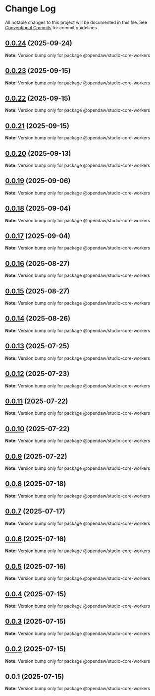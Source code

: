 # Change Log

All notable changes to this project will be documented in this file.
See [Conventional Commits](https://conventionalcommits.org) for commit guidelines.

## [0.0.24](https://github.com/andremichelle/openDAW/compare/@opendaw/studio-core-workers@0.0.23...@opendaw/studio-core-workers@0.0.24) (2025-09-24)

**Note:** Version bump only for package @opendaw/studio-core-workers

## [0.0.23](https://github.com/andremichelle/openDAW/compare/@opendaw/studio-core-workers@0.0.22...@opendaw/studio-core-workers@0.0.23) (2025-09-15)

**Note:** Version bump only for package @opendaw/studio-core-workers

## [0.0.22](https://github.com/andremichelle/openDAW/compare/@opendaw/studio-core-workers@0.0.21...@opendaw/studio-core-workers@0.0.22) (2025-09-15)

**Note:** Version bump only for package @opendaw/studio-core-workers

## [0.0.21](https://github.com/andremichelle/openDAW/compare/@opendaw/studio-core-workers@0.0.20...@opendaw/studio-core-workers@0.0.21) (2025-09-15)

**Note:** Version bump only for package @opendaw/studio-core-workers

## [0.0.20](https://github.com/andremichelle/openDAW/compare/@opendaw/studio-core-workers@0.0.19...@opendaw/studio-core-workers@0.0.20) (2025-09-13)

**Note:** Version bump only for package @opendaw/studio-core-workers

## [0.0.19](https://github.com/andremichelle/openDAW/compare/@opendaw/studio-core-workers@0.0.18...@opendaw/studio-core-workers@0.0.19) (2025-09-06)

**Note:** Version bump only for package @opendaw/studio-core-workers

## [0.0.18](https://github.com/andremichelle/openDAW/compare/@opendaw/studio-core-workers@0.0.17...@opendaw/studio-core-workers@0.0.18) (2025-09-04)

**Note:** Version bump only for package @opendaw/studio-core-workers

## [0.0.17](https://github.com/andremichelle/openDAW/compare/@opendaw/studio-core-workers@0.0.16...@opendaw/studio-core-workers@0.0.17) (2025-09-04)

**Note:** Version bump only for package @opendaw/studio-core-workers

## [0.0.16](https://github.com/andremichelle/openDAW/compare/@opendaw/studio-core-workers@0.0.15...@opendaw/studio-core-workers@0.0.16) (2025-08-27)

**Note:** Version bump only for package @opendaw/studio-core-workers

## [0.0.15](https://github.com/andremichelle/openDAW/compare/@opendaw/studio-core-workers@0.0.14...@opendaw/studio-core-workers@0.0.15) (2025-08-27)

**Note:** Version bump only for package @opendaw/studio-core-workers

## [0.0.14](https://github.com/andremichelle/openDAW/compare/@opendaw/studio-core-workers@0.0.13...@opendaw/studio-core-workers@0.0.14) (2025-08-26)

**Note:** Version bump only for package @opendaw/studio-core-workers

## [0.0.13](https://github.com/andremichelle/openDAW/compare/@opendaw/studio-core-workers@0.0.12...@opendaw/studio-core-workers@0.0.13) (2025-07-25)

**Note:** Version bump only for package @opendaw/studio-core-workers

## [0.0.12](https://github.com/andremichelle/openDAW/compare/@opendaw/studio-core-workers@0.0.11...@opendaw/studio-core-workers@0.0.12) (2025-07-23)

**Note:** Version bump only for package @opendaw/studio-core-workers

## [0.0.11](https://github.com/andremichelle/openDAW/compare/@opendaw/studio-core-workers@0.0.10...@opendaw/studio-core-workers@0.0.11) (2025-07-22)

**Note:** Version bump only for package @opendaw/studio-core-workers

## [0.0.10](https://github.com/andremichelle/openDAW/compare/@opendaw/studio-core-workers@0.0.9...@opendaw/studio-core-workers@0.0.10) (2025-07-22)

**Note:** Version bump only for package @opendaw/studio-core-workers

## [0.0.9](https://github.com/andremichelle/openDAW/compare/@opendaw/studio-core-workers@0.0.8...@opendaw/studio-core-workers@0.0.9) (2025-07-22)

**Note:** Version bump only for package @opendaw/studio-core-workers

## [0.0.8](https://github.com/andremichelle/openDAW/compare/@opendaw/studio-core-workers@0.0.7...@opendaw/studio-core-workers@0.0.8) (2025-07-18)

**Note:** Version bump only for package @opendaw/studio-core-workers

## [0.0.7](https://github.com/andremichelle/openDAW/compare/@opendaw/studio-core-workers@0.0.6...@opendaw/studio-core-workers@0.0.7) (2025-07-17)

**Note:** Version bump only for package @opendaw/studio-core-workers

## [0.0.6](https://github.com/andremichelle/openDAW/compare/@opendaw/studio-core-workers@0.0.5...@opendaw/studio-core-workers@0.0.6) (2025-07-16)

**Note:** Version bump only for package @opendaw/studio-core-workers

## [0.0.5](https://github.com/andremichelle/openDAW/compare/@opendaw/studio-core-workers@0.0.4...@opendaw/studio-core-workers@0.0.5) (2025-07-16)

**Note:** Version bump only for package @opendaw/studio-core-workers

## [0.0.4](https://github.com/andremichelle/openDAW/compare/@opendaw/studio-core-workers@0.0.3...@opendaw/studio-core-workers@0.0.4) (2025-07-15)

**Note:** Version bump only for package @opendaw/studio-core-workers

## [0.0.3](https://github.com/andremichelle/openDAW/compare/@opendaw/studio-core-workers@0.0.2...@opendaw/studio-core-workers@0.0.3) (2025-07-15)

**Note:** Version bump only for package @opendaw/studio-core-workers

## [0.0.2](https://github.com/andremichelle/openDAW/compare/@opendaw/studio-core-workers@0.0.1...@opendaw/studio-core-workers@0.0.2) (2025-07-15)

**Note:** Version bump only for package @opendaw/studio-core-workers

## 0.0.1 (2025-07-15)

**Note:** Version bump only for package @opendaw/studio-core-workers
